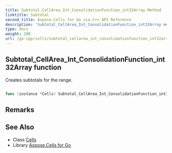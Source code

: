 ```yaml
---
title: Subtotal_CellArea_Int_ConsolidationFunction_int32Array Method 
linktitle: Subtotal
second_title: Aspose.Cells for Go via C++ API Reference
description: 'Subtotal_CellArea_Int_ConsolidationFunction_int32Array method. Encapsulates the function that represents subtotal in Go.'
type: docs
weight: 200
url: /go-cpp/cells/subtotal_cellarea_int_consolidationfunction_int32array/
---
```


## Subtotal_CellArea_Int_ConsolidationFunction_int32Array function

Creates subtotals for the range.

```go

func (instance *Cells) Subtotal_CellArea_Int_ConsolidationFunction_int32Array(ca *CellArea, groupby int32, function ConsolidationFunction, totallist []int32)  error

```

## Remarks


## See Also

* Class [Cells](../)
* Library [Aspose.Cells for Go](../../)
